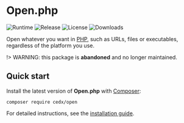 # Open.php
![Runtime](https://badgen.net/packagist/php/cedx/open) ![Release](https://badgen.net/packagist/v/cedx/open) ![License](https://badgen.net/packagist/license/cedx/open) ![Downloads](https://badgen.net/packagist/dt/cedx/open)

Open whatever you want in [PHP](https://www.php.net), such as URLs, files or executables, regardless of the platform you use.

!> WARNING: this package is **abandoned** and no longer maintained.

## Quick start
Install the latest version of **Open.php** with [Composer](https://getcomposer.org):

```shell
composer require cedx/open
```

For detailed instructions, see the [installation guide](installation.md).

